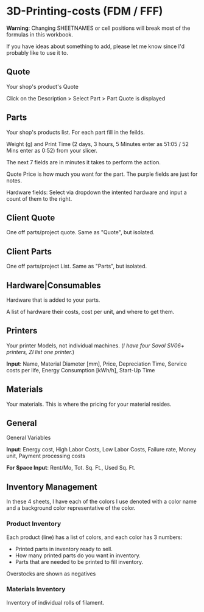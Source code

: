 
# 3D-Printing-costs (FDM / FFF)
**Warning**: Changing SHEETNAMES or cell positions will break most of the formulas in this workbook. 

If you have ideas about something to add, please let me know since I'd probably like to use it to.
## Quote
Your shop's product's Quote

Click on the Description > Select Part > Part Quote is displayed

## Parts
Your shop's products list. For each part fill in the feilds. 

Weight (g) and Print Time (2 days, 3 hours, 5 Minutes enter as 51:05 / 52 Mins enter as 0:52) from your slicer. 

The next 7 fields are in minutes it takes to perform the action. 

Quote Price is how much you want for the part. The purple fields are just for notes. 

Hardware fields: Select via dropdown the intented hardware and input a count of them to the right.

## Client Quote
One off parts/project quote. Same as "Quote", but isolated.

## Client Parts
One off parts/project List. Same as "Parts", but isolated.

## Hardware|Consumables
Hardware that is added to your parts.

A list of hardware their costs, cost per unit, and where to get them.

## Printers
Your printer Models, not individual machines. (*I have four Sovol SV06+ printers, ZI list one printer.*)

**Input**: Name, Material Diameter [mm], Price, Depreciation Time, Service costs per life, Energy Consumption [kWh/h], Start-Up Time

## Materials
Your materials. This is where the pricing for your material resides.

## General
General Variables

**Input**: Energy cost, High Labor Costs, Low Labor Costs, Failure rate, Money unit, Payment processing costs

**For Space Input**: Rent/Mo, Tot. Sq. Ft., Used Sq. Ft.

## Inventory Management
In these 4 sheets, I have each of the colors I use denoted with a color name and a background color representative of the color.

### Product Inventory
Each product (line) has a list of colors, and each color has 3 numbers:
 - Printed parts in inventory ready to sell.
 - How many printed parts do you want in inventory.
 - Parts that are needed to be printed to fill inventory.

Overstocks are shown as negatives

### Materials Inventory
Inventory of individual rolls of filament.
